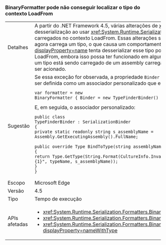 ### <a name="binaryformatter-can-fail-to-find-type-from-loadfrom-context"></a>BinaryFormatter pode não conseguir localizar o tipo do contexto LoadFrom

|   |   |
|---|---|
|Detalhes|A partir do .NET Framework 4.5, várias alterações de <xref:System.Xml.Serialization.XmlSerializer?displayProperty=name> podem causar diferenças na desserialização ao usar <xref:System.Runtime.Serialization.Formatters.Binary.BinaryFormatter?displayProperty=name> para desserializar tipos que foram carregados no contexto LoadFrom. Essas alterações se devem a novas maneiras como <xref:System.Xml.Serialization.XmlSerializer?displayProperty=name> agora carrega um tipo, o que causa um comportamento diferente quando um <xref:System.Runtime.Serialization.Formatters.Binary.BinaryFormatter?displayProperty=name> tenta desserializar esse tipo posteriormente. O associador de serialização padrão não pesquisa automaticamente o contexto LoadFrom, embora isso possa ter funcionado em algumas circunstâncias com base no comportamento antigo do XmlSerializer. Devido às alterações, quando um tipo está sendo carregado de um assembly carregado em um contexto diferente, um <xref:System.IO.FileNotFoundException?displayProperty=name> pode ser acionado.|
|Sugestão|Se essa exceção for observada, a propriedade <code>Binder</code> do <xref:System.Runtime.Serialization.Formatters.Binary.BinaryFormatter?displayProperty=name> poderá ser definida como um associador personalizado que encontrará o tipo correto.<pre><code class="language-C#">var formatter = new BinaryFormatter { Binder = new TypeFinderBinder() }&#13;&#10;</code></pre>E, em seguida, o associador personalizado:<pre><code class="language-C#">public class TypeFinderBinder : SerializationBinder&#13;&#10;{&#13;&#10;private static readonly string s_assemblyName = Assembly.GetExecutingAssembly().FullName;&#13;&#10;&#13;&#10;public override Type BindToType(string assemblyName, string typeName)&#13;&#10;{&#13;&#10;return Type.GetType(String.Format(CultureInfo.InvariantCulture, &quot;{0}, {1}&quot;, typeName, s_assemblyName));&#13;&#10;}&#13;&#10;}&#13;&#10;</code></pre>|
|Escopo|Microsoft Edge|
|Versão|4.5|
|Tipo|Tempo de execução|
|APIs afetadas|<ul><li><xref:System.Runtime.Serialization.Formatters.Binary.BinaryFormatter?displayProperty=nameWithType></li><li><xref:System.Runtime.Serialization.Formatters.Binary.BinaryFormatter.Deserialize(System.IO.Stream)?displayProperty=nameWithType></li><li><xref:System.Runtime.Serialization.Formatters.Binary.BinaryFormatter.Deserialize(System.IO.Stream,System.Runtime.Remoting.Messaging.HeaderHandler)?displayProperty=nameWithType></li></ul>|

